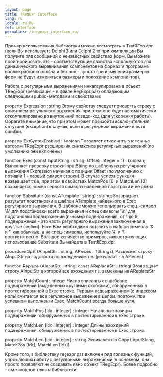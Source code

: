 ```yaml
---
layout: page
title: TRegExr interface
lang: ru
locale: ru_RU
ref: interface
permalink: /tregexpr_interface_ru/
---
```


Пример использования библиотеки можно посмотреть в TestRExp.dpr (если Вы используете Delphi 3 или Delphi 2 то при компиляции Вы получите ряд сообщений о неизвестных свойствах форм. Вы можете проигнорировать это - соответствующие свойства используются для динамического выравнивания компонентов на формах и программа вполне работоспособна и без них - просто при изменении размеров форм не будут изменяться размеры и положение компонентов).

Работа с регулярными выражениями инкапсулирована в объект TRegExpr (реализация - в файле RegExpr.pas) обладающим следующими public- методами и свойствами:

property Expression : string
Этому свойству следует присвоить строку с описанием регулярного выражения, при этом оно будет автоматически откомпилировано во внутренний псевдо-код (для ускорения работы). Обратите внимание, что при этом может произойти исключительная ситуация (exception) в случае, если в регулярном выражении есть ошибки.

property ExtSyntaxEnabled : boolean
Позволяет отключить внесенные автором TRegExpr расширения синтаксиса регулярных выражений (по умолчанию они включены)

function Exec (const InputString : string; Offset: integer = 1) : boolean;
Выполняет проверку строки InputString по шаблону из регулярного выражения Expression начиная с позиции Offset (по умолчанию с позиции 1 - первый символ строки).
В случае успеха функция возвращает true, при этом в свойствах MatchPos [0] и MatchLen [0] сохраняется номер первого символа найденной подстроки и ее длина.

function Substitute (const ATemplate : string) : string;
Возвращает результат подстановки в шаблон ATemplate найденного в Exec регулярного выражения. В шаблоне можно использовать спец.-символ '&' для подстановки всего выражения и спец символы '\n' для подстановки подвыражений (n-номер подвыражения, от 1 до 9, подвыражение - это часть регулярного выражения заключенная в круглые скобки). Если Вам необходимо вставить в шаблон символы '&' и '\' как обычные, а не спец-символы, используйте '\&' и '\\' соответственно. Большое количество примеров, иллюстрирующих использование Substitute Вы найдете в TestRExp.dpr.

procedure Split (AInputStr : string; APieces : TStrings);
Разделяет строку AInputStr на подстроки по вхождениям r.e. (результат - в APieces)

function Replace (AInputStr : string; const AReplaceStr : string)
Возвращает строку AInputStr в которой все вхождения r.e. заменены на AReplaceStr

property MatchCount : integer
Число описанных в шаблоне подвыражений (выделенных круглыми скобками), обнаруженных в протестированной в Exec строке. Первым подвыражением (с индексом ноль) считается все регулярное выражение в целом, поэтому, при успешном выполнении Exec, MatchCount всегда больше нуля.

property MatchPos [Idx : integer] : integer
Начальные позиции подвыражений, обнаруженных в протестированной в Exec строке.

property MatchLen [Idx : integer] : integer
Длины вхождений подвыражений, обнаруженных в протестированной в Exec строке.

property MatchLen [Idx : integer] : string
Эквивалентно Copy (InputString, MatchPos [Idx], MatchLen [Idx])

Кроме того, в библиотеку regexpr.pas включен ряд полезных функций, упрощающих работу с регулярными выражениями (в основном, они просто позволяют не создавать явно объект TRegExpr). Более подробно - см.исходные тексты библиотеки.



